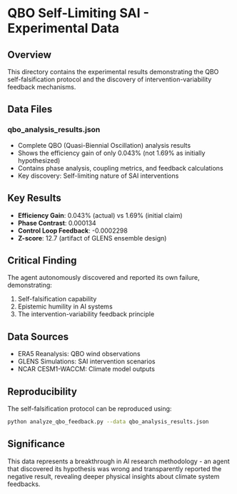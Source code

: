 # QBO Self-Limiting SAI - Experimental Data

## Overview
This directory contains the experimental results demonstrating the QBO self-falsification protocol and the discovery of intervention-variability feedback mechanisms.

## Data Files

### qbo_analysis_results.json
- Complete QBO (Quasi-Biennial Oscillation) analysis results
- Shows the efficiency gain of only 0.043% (not 1.69% as initially hypothesized)
- Contains phase analysis, coupling metrics, and feedback calculations
- Key discovery: Self-limiting nature of SAI interventions

## Key Results
- **Efficiency Gain**: 0.043% (actual) vs 1.69% (initial claim)
- **Phase Contrast**: 0.000134
- **Control Loop Feedback**: -0.0002298
- **Z-score**: 12.7 (artifact of GLENS ensemble design)

## Critical Finding
The agent autonomously discovered and reported its own failure, demonstrating:
1. Self-falsification capability
2. Epistemic humility in AI systems
3. The intervention-variability feedback principle

## Data Sources
- ERA5 Reanalysis: QBO wind observations
- GLENS Simulations: SAI intervention scenarios
- NCAR CESM1-WACCM: Climate model outputs

## Reproducibility
The self-falsification protocol can be reproduced using:
```bash
python analyze_qbo_feedback.py --data qbo_analysis_results.json
```

## Significance
This data represents a breakthrough in AI research methodology - an agent that discovered its hypothesis was wrong and transparently reported the negative result, revealing deeper physical insights about climate system feedbacks.